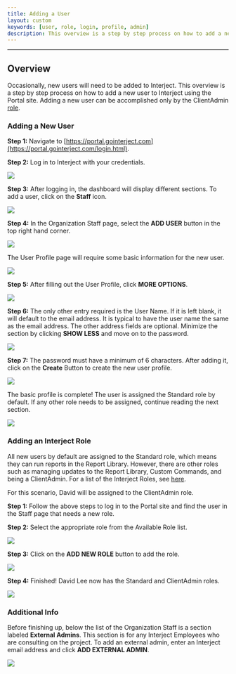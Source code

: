 ```yaml
---
title: Adding a User
layout: custom
keywords: [user, role, login, profile, admin]
description: This overview is a step by step process on how to add a new user to Interject using the Portal site. Adding a new user can be accomplished only by the ClientAdmin role.
---
```

* * *

## Overview

Occasionally, new users will need to be added to Interject. This overview is a step by step process on how to add a new user to Interject using the Portal site. Adding a new user can be accomplished only by the ClientAdmin [role](/wPortal/INTERJECT-Roles.html#overview).

### Adding a New User

**Step 1:** Navigate to [https://portal.gointerject.com](https://portal.gointerject.com/login.html).

**Step 2:** Log in to Interject with your credentials.

![](/images/AddingAUser/01.png)
<br>

**Step 3:** After logging in, the dashboard will display different sections. To add a user, click on the **Staff** icon.

![](/images/AddingAUser/02.png)
<br>

**Step 4:** In the Organization Staff page, select the **ADD USER** button in the top right hand corner.

![](/images/AddingAUser/03.png)
<br>

The User Profile page will require some basic information for the new user.

![](/images/AddingAUser/04.png)
<br>

**Step 5:** After filling out the User Profile, click **MORE OPTIONS**.

![](/images/AddingAUser/05.png)
<br>

**Step 6:** The only other entry required is the User Name. If it is left blank, it will default to the email address. It is typical to have the user name the same as the email address. The other address fields are optional. Minimize the section by clicking **SHOW LESS** and move on to the password.

![](/images/AddingAUser/06.png)
<br>

**Step 7:** The password must have a minimum of 6 characters. After adding it, click on the **Create** Button to create the new user profile.

![](/images/AddingAUser/07.png)
<br>

The basic profile is complete! The user is assigned the Standard role by default. If any other role needs to be assigned, continue reading the next section.

![](/images/AddingAUser/08.png)
<br>

### Adding an Interject Role

All new users by default are assigned to the Standard role, which means they can run reports in the Report Library. However, there are other roles such as managing updates to the Report Library, Custom Commands, and being a ClientAdmin. For a list of the Interject Roles, see [here](/wPortal/INTERJECT-Roles.html#overview).

For this scenario, David will be assigned to the ClientAdmin role.

**Step 1:** Follow the above steps to log in to the Portal site and find the user in the Staff page that needs a new role.

**Step 2:** Select the appropriate role from the Available Role list.

![](/images/AddingAUser/09.png)
<br>

**Step 3:** Click on the **ADD NEW ROLE** button to add the role.

![](/images/AddingAUser/10.png)
<br>

**Step 4:** Finished! David Lee now has the Standard and ClientAdmin roles.

![](/images/AddingAUser/11.png)
<br>

### Additional Info

Before finishing up, below the list of the Organization Staff is a section labeled **External Admins**. This section is for any Interject Employees who are consulting on the project. To add an external admin, enter an Interject email address and click **ADD EXTERNAL ADMIN**.

![](/images/AddingAUser/12.png)
<br> 